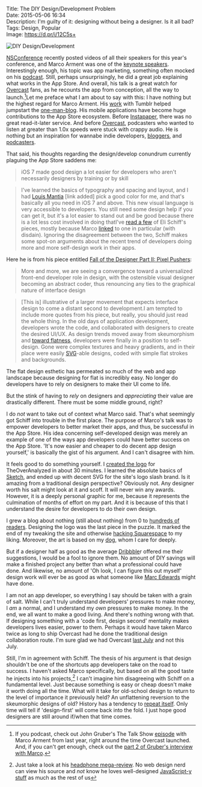 Title: The DIY Design/Development Problem  
Date: 2015-05-06 16:34  
Description: I'm guilty of it: designing without being a designer. Is it all bad?  
Tags: Design, Popular  
Image: https://d.pr/i/12C5s+  

![DIY Design/Development][1]

[NSConference][2] recently posted videos of all their speakers for this year's conference, and Marco Arment was one of the [keynote speakers][3]. Interestingly enough, his topic was app marketing, something often mocked on his [podcast][4]. Still, perhaps unsurprisingly, he did a great job explaining what works in the App Store. And overall, his talk is a great watch for [Overcast][5] fans, as he recounts the app from conception, all the way to launch.[^1]Let me preface what I am about to say with this: I have nothing but the highest regard for Marco Arment. His [work][6] with Tumblr helped jumpstart the [one-man-blog][7]. His mobile applications have become huge contributions to the App Store ecosystem. Before [Instapaper][8], there was no great read-it-later service. And before [Overcast][9], podcasters who wanted to listen at greater than 1.0x speeds were stuck with crappy audio. He is nothing but an inspiration for wannabe indie developers, [bloggers][10], and [podcasters][11]. 

That said, his thoughts regarding the design/develop conundrum currently plaguing the App Store saddens me:

> iOS 7 made good design a lot easier for developers who aren't necessarily designers by training or by skill

> I've learned the basics of typography and spacing and layout, and I had [Louis Mantia][12] [link added] pick a good color for me, and that's basically all you need in iOS 7 and above. This new visual language is very accessible to developers. You still need some design help if you can get it, but it's a lot easier to stand out and be good because there is a lot less cost involved in doing thatI've [read a few][13] of Eli Schiff's pieces, mostly because Marco [linked][14] to one in particular (with disdain). Ignoring the disagreement between the two, Schiff makes some spot-on arguments about the recent trend of developers doing more and more self-design work in their apps.

Here he is from his piece entitled [Fall of the Designer Part II: Pixel Pushers][15]:

> More and more, we are seeing a convergence toward a universalized front-end developer role in design, with the ostensible visual designer becoming an abstract coder, thus renouncing any ties to the graphical nature of interface design

> [This is] illustrative of a larger movement that expects interface design to come a distant second to development.I am tempted to include more quotes from his piece, but really, you should just read the whole thing. In the old days of application development, developers wrote the code, and collaborated with designers to create the desired UI/UX. As design trends moved away from skeumorphism and [toward flatness][16], developers were finally in a position to self-design. Gone were complex textures and heavy gradients, and in their place were easily [SVG][17]-able designs, coded with simple flat strokes and backgrounds.

The flat design esthetic has permeated so much of the web and app landscape because designing for flat is incredibly easy. No longer do developers have to rely on designers to make their UI come to life.

But the stink of having to *rely* on designers and *appreciating* their value are drastically different. There must be some middle ground, right?

I do *not* want to take out of context what Marco said. That's what seemingly got Schiff into trouble in the first place. The purpose of Marco's talk was to empower developers to better market their apps, and thus, be successful in the App Store. His idea concerning self-developed design was merely an example of one of the ways app developers could have better success on the App Store. 'It's now easier and cheaper to do decent app design yourself,' is basically the gist of his argument. And I can't disagree with him. 

It feels good to do something yourself. I [created the logo][18] for TheOverAnalyzed in about 30 minutes. I learned the absolute basics of [Sketch][19], and ended up with decent SVG for the site's logo slash brand. Is it amazing from a traditional design perspective? Obviously not. Any designer worth his salt might look at it and scoff. It will never win any awards. However, it is a deeply personal graphic for me, because it represents the culmination of months of effort on my part. And it is because of this that I understand the desire for developers to do their own design. 

I grew a blog about nothing  (still about nothing) from 0 to [hundreds of readers][20]. Designing the logo was the last piece in the puzzle. It marked the end of my tweaking the site and otherwise [hacking Squarespace][21] to my liking. Moreover, the art is based on my [dog][22], whom I care for deeply. 

But if a designer half as good as the average [Dribbble][23]r offered me their suggestions, I would be a fool to ignore them. No amount of DIY savings will make a finished project any better than what a professional could have done. And likewise, no amount of 'Oh look, I can figure this out myself' design work will ever be as good as what someone like [Marc Edwards][24] might have done.

I am not an app developer, so everything I say should be taken with a grain of salt. While I can't truly understand developers' pressures to make money, I *am* a normal, and I understand my *own* pressures to make money. In the end, we all want to make a good living. And there's nothing wrong with that. If designing something with a 'code first, design second' mentality makes developers lives easier, power to them. Perhaps it would have taken Marco twice as long to ship Overcast had he done the traditional design collaboration route. I'm sure glad we had Overcast [last July][25] and not this July. 

Still, I'm in agreement with Schiff. The thesis of his argument is that design shouldn't be one of the shortcuts app developers take on the road to success. I haven't asked Marco specifically, but based on all the good taste he injects into his projects,[^2] I can't imagine him disagreeing with Schiff on a fundamental level. Just because something is easy or cheap doesn't make it worth doing all the time. What will it take for old-school design to return to the level of importance it previously held? An unflattening reversion to the skeumorphic designs of old? History has a tendency to [repeat itself][26]. Only time will tell if 'design-first' will come back into the fold. I just hope good designers are still around if/when that time comes.

[^1]: If you podcast, check out John Gruber's The Talk Show [episode][a] with Marco Arment from last year, right around the time Overcast launched. And, if you can't get enough, check out the [part 2 of Gruber's interview with Marco][b].
[^2]: Just take a look at his [headphone mega-review][c]. No web design nerd can view his source and *not* know he loves well-designed [JavaScript-y stuff][d] as much as the rest of us

[a]: https://overcast.fm/+BtuxswjuQ "The Talk Show, episode 88: ‘Cat Pictures’, With Marco Arment (Side 1)"
[b]: https://overcast.fm/+BtuxpJ6IA "The Talk Show, episode 89: ‘Cat Pictures’, With Marco Arment (Side 2)"
[c]: http://www.marco.org/headphones-closed-portable "Marco's big headphones review"
[d]: https://twitter.com/marcoarment/status/574591922372808704 "Marco responding to my comment about his crazy headphone review page"

[1]: https://d.pr/i/Kc3o+ "DIY Design/Development"
[2]: http://nsconference.com/ "NSConference"
[3]: https://vimeo.com/124349705 "NSConference: iOS App Marketing For Small Developers - Marco Arment"
[4]: http://atp.fm "The Accidental Tech Podcast"
[5]: http://overcast.fm "Overcast's webapp"
[6]: https://en.wikipedia.org/wiki/Tumblr#History "Wikipedia: History of tumblr"
[7]: https://duckduckgo.com/?q=one+man+blog "'One man blog'"
[8]: https://itunes.apple.com/us/app/instapaper/id288545208?at=1l3vx9s "Instapaper on the App Store"
[9]: https://itunes.apple.com/us/app/overcast-podcast-player/id888422857?at=1l3vx9s "Overcast on the App Store"
[10]: http://marco.org "Marco Arment's personal blog, Marco.org"
[11]: http://atp.fm "The Accidental Tech Podcast"
[12]: http://louie.land/ "Louie Mantia's website"
[13]: /2015/4/8/fall-of-the-designer-part-i-fashionable-nonsense "My post sharing Eli Schiff's series 'Fall of The Designer'"
[14]: http://www.marco.org/2015/03/25/censoring-myself-for-apple "Marco scoffing at the idea of censoring himself for Apple"
[15]: http://www.elischiff.com/blog/2015/4/14/fall-of-the-designer-part-ii-pixel-pushers "'Fall of The Designer Part II: Pixel Pushers'"
[16]: http://daringfireball.net/2013/01/the_trend_against_skeuomorphism "John Gruber on the design trend away from skeuomorphism"
[17]: https://en.wikipedia.org/wiki/SVG "Wikipedia: SVG"
[18]: /2015/2/5/designing-theoveranalyzed#thelogo "My post about designing TheOverAnalyzed 2.0"
[19]: https://itunes.apple.com/us/app/sketch-3/id852320343?at=1l3vx9s "Sketch on the Mac App Store"
[20]: /2015/2/6/one-year-later "Retrospective post after TheOverAnalyzed turned 1"
[21]: /tags/Squarespace "Posts tagged 'Squarespace'"
[22]: https://twitter.com/smokeythedingo "My beloved dog, Smokey, on Twitter"
[23]: https://dribbble.com/ "Dribbble"
[24]: http://www.imore.com/marc-edwards-app-design-workflow "Marc Edwards on designing apps"
[25]: http://www.marco.org/2014/07/16/overcast "Marco releasing Overcast"
[26]: http://elitedaily.com/life/tbt-five-90s-fashion-trends-that-are-totally-back-in-style/ "90's fashion trends back in style"